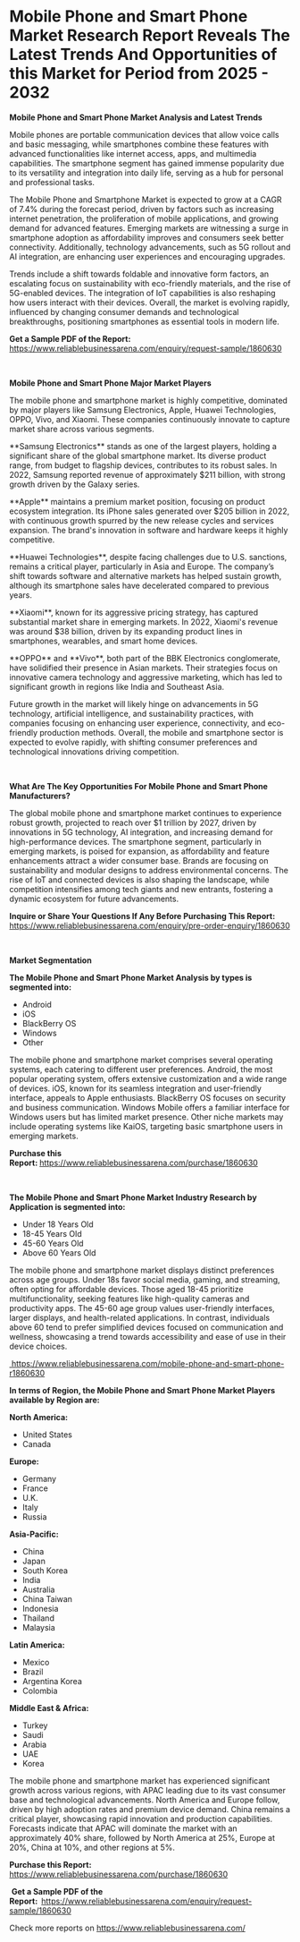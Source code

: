 <p><h1>Mobile Phone and Smart Phone Market Research Report Reveals The Latest Trends And Opportunities of this Market for Period from 2025 - 2032</h1></p><p><strong>Mobile Phone and Smart Phone Market Analysis and Latest Trends</strong></p>
<p><p>Mobile phones are portable communication devices that allow voice calls and basic messaging, while smartphones combine these features with advanced functionalities like internet access, apps, and multimedia capabilities. The smartphone segment has gained immense popularity due to its versatility and integration into daily life, serving as a hub for personal and professional tasks.</p><p>The Mobile Phone and Smartphone Market is expected to grow at a CAGR of 7.4% during the forecast period, driven by factors such as increasing internet penetration, the proliferation of mobile applications, and growing demand for advanced features. Emerging markets are witnessing a surge in smartphone adoption as affordability improves and consumers seek better connectivity. Additionally, technology advancements, such as 5G rollout and AI integration, are enhancing user experiences and encouraging upgrades.</p><p>Trends include a shift towards foldable and innovative form factors, an escalating focus on sustainability with eco-friendly materials, and the rise of 5G-enabled devices. The integration of IoT capabilities is also reshaping how users interact with their devices. Overall, the market is evolving rapidly, influenced by changing consumer demands and technological breakthroughs, positioning smartphones as essential tools in modern life.</p></p>
<p><strong>Get a Sample PDF of the Report:&nbsp;</strong> <a href="https://www.reliablebusinessarena.com/enquiry/request-sample/1860630?utm_campaign=2647&utm_medium=2&utm_source=Github&utm_content=ia&utm_term=06042025&utm_id=mobile-phone-and-smart-phone">https://www.reliablebusinessarena.com/enquiry/request-sample/1860630</a></p>
<p>&nbsp;</p>
<p><strong>Mobile Phone and Smart Phone Major Market Players</strong></p>
<p><p>The mobile phone and smartphone market is highly competitive, dominated by major players like Samsung Electronics, Apple, Huawei Technologies, OPPO, Vivo, and Xiaomi. These companies continuously innovate to capture market share across various segments.</p><p>**Samsung Electronics** stands as one of the largest players, holding a significant share of the global smartphone market. Its diverse product range, from budget to flagship devices, contributes to its robust sales. In 2022, Samsung reported revenue of approximately $211 billion, with strong growth driven by the Galaxy series.</p><p>**Apple** maintains a premium market position, focusing on product ecosystem integration. Its iPhone sales generated over $205 billion in 2022, with continuous growth spurred by the new release cycles and services expansion. The brand's innovation in software and hardware keeps it highly competitive.</p><p>**Huawei Technologies**, despite facing challenges due to U.S. sanctions, remains a critical player, particularly in Asia and Europe. The company’s shift towards software and alternative markets has helped sustain growth, although its smartphone sales have decelerated compared to previous years.</p><p>**Xiaomi**, known for its aggressive pricing strategy, has captured substantial market share in emerging markets. In 2022, Xiaomi's revenue was around $38 billion, driven by its expanding product lines in smartphones, wearables, and smart home devices.</p><p>**OPPO** and **Vivo**, both part of the BBK Electronics conglomerate, have solidified their presence in Asian markets. Their strategies focus on innovative camera technology and aggressive marketing, which has led to significant growth in regions like India and Southeast Asia.</p><p>Future growth in the market will likely hinge on advancements in 5G technology, artificial intelligence, and sustainability practices, with companies focusing on enhancing user experience, connectivity, and eco-friendly production methods. Overall, the mobile and smartphone sector is expected to evolve rapidly, with shifting consumer preferences and technological innovations driving competition.</p></p>
<p>&nbsp;</p>
<p><strong>What Are The Key Opportunities For Mobile Phone and Smart Phone Manufacturers?</strong></p>
<p><p>The global mobile phone and smartphone market continues to experience robust growth, projected to reach over $1 trillion by 2027, driven by innovations in 5G technology, AI integration, and increasing demand for high-performance devices. The smartphone segment, particularly in emerging markets, is poised for expansion, as affordability and feature enhancements attract a wider consumer base. Brands are focusing on sustainability and modular designs to address environmental concerns. The rise of IoT and connected devices is also shaping the landscape, while competition intensifies among tech giants and new entrants, fostering a dynamic ecosystem for future advancements.</p></p>
<p><strong>Inquire or Share Your Questions If Any Before Purchasing This Report:</strong> <a href="https://www.reliablebusinessarena.com/enquiry/pre-order-enquiry/1860630?utm_campaign=2647&utm_medium=2&utm_source=Github&utm_content=ia&utm_term=06042025&utm_id=mobile-phone-and-smart-phone">https://www.reliablebusinessarena.com/enquiry/pre-order-enquiry/1860630</a></p>
<p>&nbsp;</p>
<p><strong>Market Segmentation</strong></p>
<p><strong>The Mobile Phone and Smart Phone Market Analysis by types is segmented into:</strong></p>
<p><ul><li>Android</li><li>iOS</li><li>BlackBerry OS</li><li>Windows</li><li>Other</li></ul></p>
<p><p>The mobile phone and smartphone market comprises several operating systems, each catering to different user preferences. Android, the most popular operating system, offers extensive customization and a wide range of devices. iOS, known for its seamless integration and user-friendly interface, appeals to Apple enthusiasts. BlackBerry OS focuses on security and business communication. Windows Mobile offers a familiar interface for Windows users but has limited market presence. Other niche markets may include operating systems like KaiOS, targeting basic smartphone users in emerging markets.</p></p>
<p><strong>Purchase this Report:&nbsp;</strong><a href="https://www.reliablebusinessarena.com/purchase/1860630?utm_campaign=2647&utm_medium=2&utm_source=Github&utm_content=ia&utm_term=06042025&utm_id=mobile-phone-and-smart-phone">https://www.reliablebusinessarena.com/purchase/1860630</a></p>
<p>&nbsp;</p>
<p><strong>The Mobile Phone and Smart Phone Market Industry Research by Application is segmented into:</strong></p>
<p><ul><li>Under 18 Years Old</li><li>18-45 Years Old</li><li>45-60 Years Old</li><li>Above 60 Years Old</li></ul></p>
<p><p>The mobile phone and smartphone market displays distinct preferences across age groups. Under 18s favor social media, gaming, and streaming, often opting for affordable devices. Those aged 18-45 prioritize multifunctionality, seeking features like high-quality cameras and productivity apps. The 45-60 age group values user-friendly interfaces, larger displays, and health-related applications. In contrast, individuals above 60 tend to prefer simplified devices focused on communication and wellness, showcasing a trend towards accessibility and ease of use in their device choices.</p></p>
<p><a href="https://www.reliablebusinessarena.com/mobile-phone-and-smart-phone-r1860630?utm_campaign=2647&utm_medium=2&utm_source=Github&utm_content=ia&utm_term=06042025&utm_id=mobile-phone-and-smart-phone">&nbsp;https://www.reliablebusinessarena.com/mobile-phone-and-smart-phone-r1860630</a></p>
<p><strong>In terms of Region, the Mobile Phone and Smart Phone Market Players available by Region are:</strong></p>
<p>
    <p> <strong> North America: </strong>
        <ul>
            <li>United States</li>
            <li>Canada</li>
        </ul>
        </p> 
    <p> <strong> Europe: </strong>
        <ul>
            <li>Germany</li>
            <li>France</li>
            <li>U.K.</li>
            <li>Italy</li>
            <li>Russia</li>
        </ul>
        </p> 
    <p> <strong> Asia-Pacific: </strong>
        <ul>
            <li>China</li>
            <li>Japan</li>
            <li>South Korea</li>
            <li>India</li>
            <li>Australia</li>
            <li>China Taiwan</li>
            <li>Indonesia</li>
            <li>Thailand</li>
            <li>Malaysia</li>
        </ul>
        </p> 
    <p> <strong> Latin America: </strong>
        <ul>
            <li>Mexico</li>
            <li>Brazil</li>
            <li>Argentina Korea</li>
            <li>Colombia</li>
        </ul>
        </p> 
    <p> <strong> Middle East & Africa: </strong>
        <ul>
            <li>Turkey</li>
            <li>Saudi</li>
            <li>Arabia</li>
            <li>UAE</li>
            <li>Korea</li>
        </ul>
    </p>
    </p>
<p><p>The mobile phone and smartphone market has experienced significant growth across various regions, with APAC leading due to its vast consumer base and technological advancements. North America and Europe follow, driven by high adoption rates and premium device demand. China remains a critical player, showcasing rapid innovation and production capabilities. Forecasts indicate that APAC will dominate the market with an approximately 40% share, followed by North America at 25%, Europe at 20%, China at 10%, and other regions at 5%.</p></p>
<p><strong>Purchase this Report: </strong><a href="https://www.reliablebusinessarena.com/purchase/1860630?utm_campaign=2647&utm_medium=2&utm_source=Github&utm_content=ia&utm_term=06042025&utm_id=mobile-phone-and-smart-phone">https://www.reliablebusinessarena.com/purchase/1860630</a></p>
<p>&nbsp;<strong>Get a Sample PDF of the Report:&nbsp;&nbsp;</strong><a href="https://www.reliablebusinessarena.com/enquiry/request-sample/1860630?utm_campaign=2647&utm_medium=2&utm_source=Github&utm_content=ia&utm_term=06042025&utm_id=mobile-phone-and-smart-phone">https://www.reliablebusinessarena.com/enquiry/request-sample/1860630</a></p>
<p><strong></strong></p>
<p>Check more reports on <a href="https://www.reliablebusinessarena.com/?utm_campaign=2647&utm_medium=2&utm_source=Github&utm_content=ia&utm_term=06042025&utm_id=mobile-phone-and-smart-phone">https://www.reliablebusinessarena.com/</a></p>